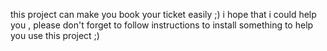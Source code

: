this project can make you book your ticket easily ;)
i hope that i could help you ,
please don't forget to follow instructions to install something to help you use this project ;)

